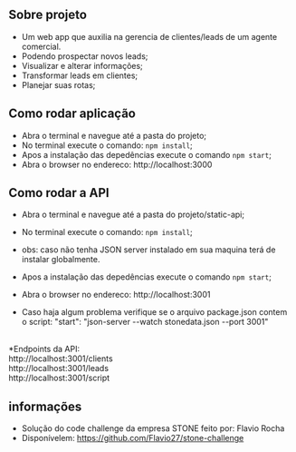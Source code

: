 ## Sobre projeto
* Um web app que auxilia na gerencia de clientes/leads de um agente comercial.
* Podendo prospectar novos leads;
* Visualizar e alterar informações;
* Transformar leads em clientes;
* Planejar suas rotas;


## Como rodar aplicação
* Abra o terminal e navegue até a pasta do projeto;
* No terminal execute o comando: `npm install`;
* Apos a instalação das depedências execute o comando `npm start`;
* Abra o browser no endereco: http://localhost:3000

## Como rodar a API
* Abra o terminal e navegue até a pasta do projeto/static-api;
* No terminal execute o comando: `npm install`;
* obs: caso não tenha JSON server instalado em sua maquina terá de instalar globalmente.
* Apos a instalação das depedências execute o comando `npm start`; 
* Abra o browser no endereco: http://localhost:3001

* Caso haja algum problema verifique se o arquivo package.json contem o script:
"start": "json-server --watch stonedata.json --port 3001"
<br />
*Endpoints da API: 
<br />
http://localhost:3001/clients
<br />
http://localhost:3001/leads
<br />
http://localhost:3001/script


## informações
* Solução do code challenge da empresa STONE  feito por: Flavio Rocha
* Disponívelem: https://github.com/Flavio27/stone-challenge


